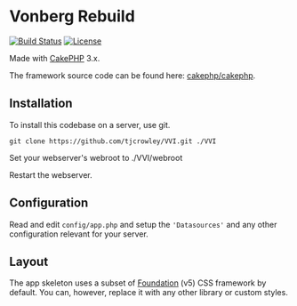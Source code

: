 # Vonberg Rebuild

[![Build Status](https://img.shields.io/travis/cakephp/app/master.svg?style=flat-square)](https://travis-ci.org/cakephp/app)
[![License](https://img.shields.io/packagist/l/cakephp/app.svg?style=flat-square)](https://packagist.org/packages/cakephp/app)

Made with [CakePHP](https://cakephp.org) 3.x.

The framework source code can be found here: [cakephp/cakephp](https://github.com/cakephp/cakephp).

## Installation

To install this codebase on a server, use git.
 
`git clone https://github.com/tjcrowley/VVI.git ./VVI`

Set your webserver's webroot to ./VVI/webroot

Restart the webserver. 

## Configuration

Read and edit `config/app.php` and setup the `'Datasources'` and any other
configuration relevant for your server. 

## Layout

The app skeleton uses a subset of [Foundation](http://foundation.zurb.com/) (v5) CSS
framework by default. You can, however, replace it with any other library or
custom styles.
